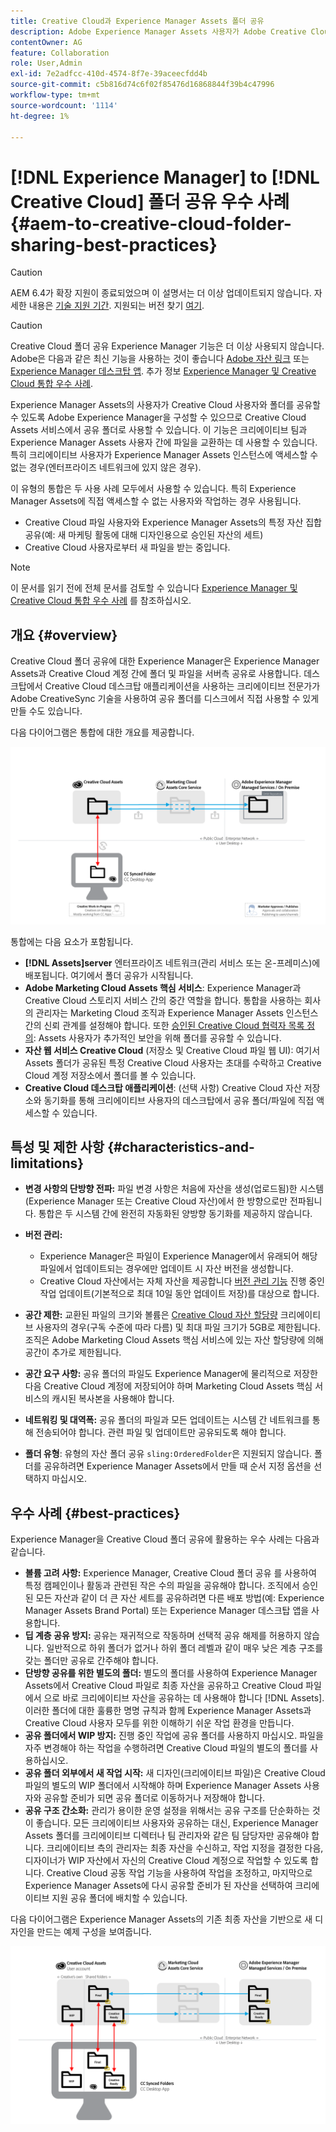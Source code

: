 ```yaml
---
title: Creative Cloud과 Experience Manager Assets 폴더 공유
description: Adobe Experience Manager Assets 사용자가 Adobe Creative Cloud 사용자와 자산 폴더를 교환할 수 있도록 하는 구성 및 우수 사례입니다.
contentOwner: AG
feature: Collaboration
role: User,Admin
exl-id: 7e2adfcc-410d-4574-8f7e-39aceecfdd4b
source-git-commit: c5b816d74c6f02f85476d16868844f39b4c47996
workflow-type: tm+mt
source-wordcount: '1114'
ht-degree: 1%

---
```


# [!DNL Experience Manager] to [!DNL Creative Cloud] 폴더 공유 우수 사례 {#aem-to-creative-cloud-folder-sharing-best-practices}

>[!CAUTION]
>
>AEM 6.4가 확장 지원이 종료되었으며 이 설명서는 더 이상 업데이트되지 않습니다. 자세한 내용은 [기술 지원 기간](https://helpx.adobe.com/kr/support/programs/eol-matrix.html). 지원되는 버전 찾기 [여기](https://experienceleague.adobe.com/docs/).

>[!CAUTION]
>
>Creative Cloud 폴더 공유 Experience Manager 기능은 더 이상 사용되지 않습니다. Adobe은 다음과 같은 최신 기능을 사용하는 것이 좋습니다 [Adobe 자산 링크](https://helpx.adobe.com/enterprise/admin-guide.html/enterprise/using/adobe-asset-link.ug.html) 또는 [Experience Manager 데스크탑 앱](https://experienceleague.adobe.com/docs/experience-manager-desktop-app/using/using.html). 추가 정보 [Experience Manager 및 Creative Cloud 통합 우수 사례](/help/assets/aem-cc-integration-best-practices.md).

Experience Manager Assets의 사용자가 Creative Cloud 사용자와 폴더를 공유할 수 있도록 Adobe Experience Manager을 구성할 수 있으므로 Creative Cloud Assets 서비스에서 공유 폴더로 사용할 수 있습니다. 이 기능은 크리에이티브 팀과 Experience Manager Assets 사용자 간에 파일을 교환하는 데 사용할 수 있습니다. 특히 크리에이티브 사용자가 Experience Manager Assets 인스턴스에 액세스할 수 없는 경우(엔터프라이즈 네트워크에 있지 않은 경우).

이 유형의 통합은 두 사용 사례 모두에서 사용할 수 있습니다. 특히 Experience Manager Assets에 직접 액세스할 수 없는 사용자와 작업하는 경우 사용됩니다.

* Creative Cloud 파일 사용자와 Experience Manager Assets의 특정 자산 집합 공유(예: 새 마케팅 활동에 대해 디자인용으로 승인된 자산의 세트)
* Creative Cloud 사용자로부터 새 파일을 받는 중입니다.

>[!NOTE]
>
>이 문서를 읽기 전에 전체 문서를 검토할 수 있습니다 [Experience Manager 및 Creative Cloud 통합 우수 사례](aem-cc-integration-best-practices.md) 를 참조하십시오.

## 개요 {#overview}

Creative Cloud 폴더 공유에 대한 Experience Manager은 Experience Manager Assets과 Creative Cloud 계정 간에 폴더 및 파일을 서버측 공유로 사용합니다. 데스크탑에서 Creative Cloud 데스크탑 애플리케이션을 사용하는 크리에이티브 전문가가 Adobe CreativeSync 기술을 사용하여 공유 폴더를 디스크에서 직접 사용할 수 있게 만들 수도 있습니다.

다음 다이어그램은 통합에 대한 개요를 제공합니다.

![chlimage_1-406](assets/chlimage_1-406.png)

통합에는 다음 요소가 포함됩니다.

* **[!DNL Assets]server** 엔터프라이즈 네트워크(관리 서비스 또는 온-프레미스)에 배포됩니다. 여기에서 폴더 공유가 시작됩니다.
* **Adobe Marketing Cloud Assets 핵심 서비스**: Experience Manager과 Creative Cloud 스토리지 서비스 간의 중간 역할을 합니다. 통합을 사용하는 회사의 관리자는 Marketing Cloud 조직과 Experience Manager Assets 인스턴스 간의 신뢰 관계를 설정해야 합니다. 또한 [승인된 Creative Cloud 협력자 목록 정의](https://experienceleague.adobe.com/docs/core-services/interface/assets/t-admin-add-cc-user.html#assets): Assets 사용자가 추가적인 보안을 위해 폴더를 공유할 수 있습니다.
* **자산 웹 서비스 Creative Cloud** (저장소 및 Creative Cloud 파일 웹 UI): 여기서 Assets 폴더가 공유된 특정 Creative Cloud 사용자는 초대를 수락하고 Creative Cloud 계정 저장소에서 폴더를 볼 수 있습니다.
* **Creative Cloud 데스크탑 애플리케이션**: (선택 사항) Creative Cloud 자산 저장소와 동기화를 통해 크리에이티브 사용자의 데스크탑에서 공유 폴더/파일에 직접 액세스할 수 있습니다.

## 특성 및 제한 사항 {#characteristics-and-limitations}

* **변경 사항의 단방향 전파:** 파일 변경 사항은 처음에 자산을 생성(업로드됨)한 시스템(Experience Manager 또는 Creative Cloud 자산)에서 한 방향으로만 전파됩니다. 통합은 두 시스템 간에 완전히 자동화된 양방향 동기화를 제공하지 않습니다.

* **버전 관리:**

   * Experience Manager은 파일이 Experience Manager에서 유래되어 해당 파일에서 업데이트되는 경우에만 업데이트 시 자산 버전을 생성합니다.
   * Creative Cloud 자산에서는 자체 자산을 제공합니다 [버전 관리 기능](https://helpx.adobe.com/creative-cloud/help/versioning-faq.html) 진행 중인 작업 업데이트(기본적으로 최대 10일 동안 업데이트 저장)를 대상으로 합니다.

* **공간 제한:** 교환된 파일의 크기와 볼륨은 [Creative Cloud 자산 할당량](https://helpx.adobe.com/creative-cloud/kb/file-storage-quota.html) 크리에이티브 사용자의 경우(구독 수준에 따라 다름) 및 최대 파일 크기가 5GB로 제한됩니다. 조직은 Adobe Marketing Cloud Assets 핵심 서비스에 있는 자산 할당량에 의해 공간이 추가로 제한됩니다.

* **공간 요구 사항:** 공유 폴더의 파일도 Experience Manager에 물리적으로 저장한 다음 Creative Cloud 계정에 저장되어야 하며 Marketing Cloud Assets 핵심 서비스의 캐시된 복사본을 사용해야 합니다.
* **네트워킹 및 대역폭:** 공유 폴더의 파일과 모든 업데이트는 시스템 간 네트워크를 통해 전송되어야 합니다. 관련 파일 및 업데이트만 공유되도록 해야 합니다.
* **폴더 유형**: 유형의 자산 폴더 공유 `sling:OrderedFolder`은 지원되지 않습니다. 폴더를 공유하려면 Experience Manager Assets에서 만들 때 순서 지정 옵션을 선택하지 마십시오.

## 우수 사례 {#best-practices}

Experience Manager을 Creative Cloud 폴더 공유에 활용하는 우수 사례는 다음과 같습니다.

* **볼륨 고려 사항:** Experience Manager, Creative Cloud 폴더 공유 를 사용하여 특정 캠페인이나 활동과 관련된 작은 수의 파일을 공유해야 합니다. 조직에서 승인된 모든 자산과 같이 더 큰 자산 세트를 공유하려면 다른 배포 방법(예: Experience Manager Assets Brand Portal) 또는 Experience Manager 데스크탑 앱을 사용합니다.
* **딥 계층 공유 방지:** 공유는 재귀적으로 작동하며 선택적 공유 해제를 허용하지 않습니다. 일반적으로 하위 폴더가 없거나 하위 폴더 레벨과 같이 매우 낮은 계층 구조를 갖는 폴더만 공유로 간주해야 합니다.
* **단방향 공유를 위한 별도의 폴더:** 별도의 폴더를 사용하여 Experience Manager Assets에서 Creative Cloud 파일로 최종 자산을 공유하고 Creative Cloud 파일에서 으로 바로 크리에이티브 자산을 공유하는 데 사용해야 합니다 [!DNL Assets]. 이러한 폴더에 대한 훌륭한 명명 규칙과 함께 Experience Manager Assets과 Creative Cloud 사용자 모두를 위한 이해하기 쉬운 작업 환경을 만듭니다.
* **공유 폴더에서 WIP 방지:** 진행 중인 작업에 공유 폴더를 사용하지 마십시오. 파일을 자주 변경해야 하는 작업을 수행하려면 Creative Cloud 파일의 별도의 폴더를 사용하십시오.
* **공유 폴더 외부에서 새 작업 시작:** 새 디자인(크리에이티브 파일)은 Creative Cloud 파일의 별도의 WIP 폴더에서 시작해야 하며 Experience Manager Assets 사용자와 공유할 준비가 되면 공유 폴더로 이동하거나 저장해야 합니다.
* **공유 구조 간소화:** 관리가 용이한 운영 설정을 위해서는 공유 구조를 단순화하는 것이 좋습니다. 모든 크리에이티브 사용자와 공유하는 대신, Experience Manager Assets 폴더를 크리에이티브 디렉터나 팀 관리자와 같은 팀 담당자만 공유해야 합니다. 크리에이티브 측의 관리자는 최종 자산을 수신하고, 작업 지정을 결정한 다음, 디자이너가 WIP 자산에서 자신의 Creative Cloud 계정으로 작업할 수 있도록 합니다. Creative Cloud 공동 작업 기능을 사용하여 작업을 조정하고, 마지막으로 Experience Manager Assets에 다시 공유할 준비가 된 자산을 선택하여 크리에이티브 지원 공유 폴더에 배치할 수 있습니다.

다음 다이어그램은 Experience Manager Assets의 기존 최종 자산을 기반으로 새 디자인을 만드는 예제 구성을 보여줍니다.

![chlimage_1-407](assets/chlimage_1-407.png)
